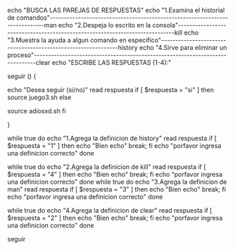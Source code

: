 echo "BUSCA LAS PAREJAS DE RESPUESTAS"
echo "1.Examina el historial de comandos"----------------------------------------------------------------------------man
echo "2.Despeja lo escrito en la consola"----------------------------------------------------------------------------kill
echo "3.Muestra la ayuda a algun comando en especifico"--------------------------------------------------------------history
echo "4.Sirve para eliminar un proceso"------------------------------------------------------------------------------clear
echo "ESCRIBE LAS RESPUESTAS (1-4):"


seguir () {

echo "Desea seguir (si/no)"
read respuesta
if [ $respuesta = "si" ]
then
source juego3.sh
  else

source adiosxd.sh
fi



}

while true
do
echo "1.Agrega la definicion de history"
read respuesta
if [ $respuesta = "1" ]
then
 echo "Bien echo"
 break;
 fi
 echo "porfavor ingresa una definicion correcto"
 done

while true
do
echo "2.Agrega la definicion de kill"
read respuesta
if [ $respuesta = "4" ]
then
   echo "Bien echo"
   break;
   fi
 echo "porfavor ingresa una definicion correcto"
 done
while true
do
echo "3.Agrega la definicion de man"
read respuesta
if [ $respuesta = "3" ]
then
 echo "Bien echo"
 break;
 fi
 echo "porfavor ingresa una definicion correcto"
 done

while true
do
echo "4.Agrega la definicion de clear"
read respuesta
if [ $respuesta = "2" ]
then
   echo "Bien echo"
   break;
   fi
 echo "porfavor ingresa una definicion correcto"
 done

seguir




























































